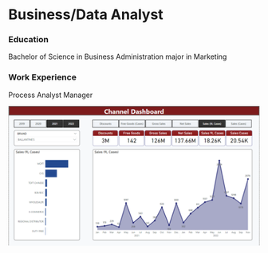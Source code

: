 # Business/Data Analyst

### Education
Bachelor of Science in Business Administration major in Marketing

### Work Experience
Process Analyst Manager

![sample report](Image/PR_Channel.png)

